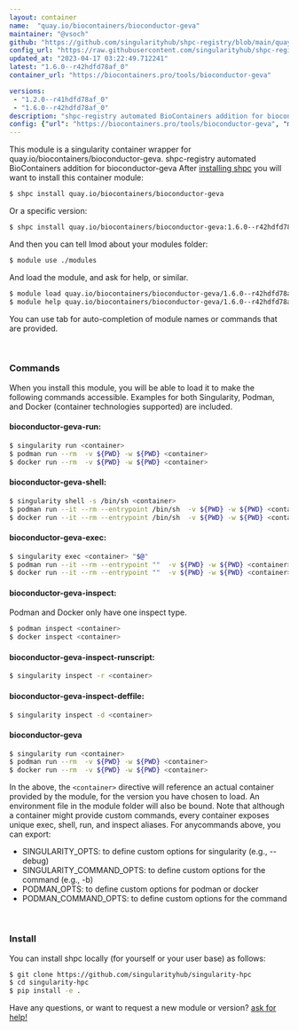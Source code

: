 ```yaml
---
layout: container
name:  "quay.io/biocontainers/bioconductor-geva"
maintainer: "@vsoch"
github: "https://github.com/singularityhub/shpc-registry/blob/main/quay.io/biocontainers/bioconductor-geva/container.yaml"
config_url: "https://raw.githubusercontent.com/singularityhub/shpc-registry/main/quay.io/biocontainers/bioconductor-geva/container.yaml"
updated_at: "2023-04-17 03:22:49.712241"
latest: "1.6.0--r42hdfd78af_0"
container_url: "https://biocontainers.pro/tools/bioconductor-geva"

versions:
 - "1.2.0--r41hdfd78af_0"
 - "1.6.0--r42hdfd78af_0"
description: "shpc-registry automated BioContainers addition for bioconductor-geva"
config: {"url": "https://biocontainers.pro/tools/bioconductor-geva", "maintainer": "@vsoch", "description": "shpc-registry automated BioContainers addition for bioconductor-geva", "latest": {"1.6.0--r42hdfd78af_0": "sha256:ac563017dad7ea32352b05ae930bb310b0c8238e7249ec783480dcb7798ece29"}, "tags": {"1.2.0--r41hdfd78af_0": "sha256:3bc85396a228782fecc837d99e89b11b34657945592b81344a24ad86c517e05d", "1.6.0--r42hdfd78af_0": "sha256:ac563017dad7ea32352b05ae930bb310b0c8238e7249ec783480dcb7798ece29"}, "docker": "quay.io/biocontainers/bioconductor-geva"}
---
```


This module is a singularity container wrapper for quay.io/biocontainers/bioconductor-geva.
shpc-registry automated BioContainers addition for bioconductor-geva
After [installing shpc](#install) you will want to install this container module:


```bash
$ shpc install quay.io/biocontainers/bioconductor-geva
```

Or a specific version:

```bash
$ shpc install quay.io/biocontainers/bioconductor-geva:1.6.0--r42hdfd78af_0
```

And then you can tell lmod about your modules folder:

```bash
$ module use ./modules
```

And load the module, and ask for help, or similar.

```bash
$ module load quay.io/biocontainers/bioconductor-geva/1.6.0--r42hdfd78af_0
$ module help quay.io/biocontainers/bioconductor-geva/1.6.0--r42hdfd78af_0
```

You can use tab for auto-completion of module names or commands that are provided.

<br>

### Commands

When you install this module, you will be able to load it to make the following commands accessible.
Examples for both Singularity, Podman, and Docker (container technologies supported) are included.

#### bioconductor-geva-run:

```bash
$ singularity run <container>
$ podman run --rm  -v ${PWD} -w ${PWD} <container>
$ docker run --rm  -v ${PWD} -w ${PWD} <container>
```

#### bioconductor-geva-shell:

```bash
$ singularity shell -s /bin/sh <container>
$ podman run --it --rm --entrypoint /bin/sh  -v ${PWD} -w ${PWD} <container>
$ docker run --it --rm --entrypoint /bin/sh  -v ${PWD} -w ${PWD} <container>
```

#### bioconductor-geva-exec:

```bash
$ singularity exec <container> "$@"
$ podman run --it --rm --entrypoint ""  -v ${PWD} -w ${PWD} <container> "$@"
$ docker run --it --rm --entrypoint ""  -v ${PWD} -w ${PWD} <container> "$@"
```

#### bioconductor-geva-inspect:

Podman and Docker only have one inspect type.

```bash
$ podman inspect <container>
$ docker inspect <container>
```

#### bioconductor-geva-inspect-runscript:

```bash
$ singularity inspect -r <container>
```

#### bioconductor-geva-inspect-deffile:

```bash
$ singularity inspect -d <container>
```



#### bioconductor-geva

```bash
$ singularity run <container>
$ podman run --rm  -v ${PWD} -w ${PWD} <container>
$ docker run --rm  -v ${PWD} -w ${PWD} <container>
```


In the above, the `<container>` directive will reference an actual container provided
by the module, for the version you have chosen to load. An environment file in the
module folder will also be bound. Note that although a container
might provide custom commands, every container exposes unique exec, shell, run, and
inspect aliases. For anycommands above, you can export:

 - SINGULARITY_OPTS: to define custom options for singularity (e.g., --debug)
 - SINGULARITY_COMMAND_OPTS: to define custom options for the command (e.g., -b)
 - PODMAN_OPTS: to define custom options for podman or docker
 - PODMAN_COMMAND_OPTS: to define custom options for the command

<br>

### Install

You can install shpc locally (for yourself or your user base) as follows:

```bash
$ git clone https://github.com/singularityhub/singularity-hpc
$ cd singularity-hpc
$ pip install -e .
```

Have any questions, or want to request a new module or version? [ask for help!](https://github.com/singularityhub/singularity-hpc/issues)